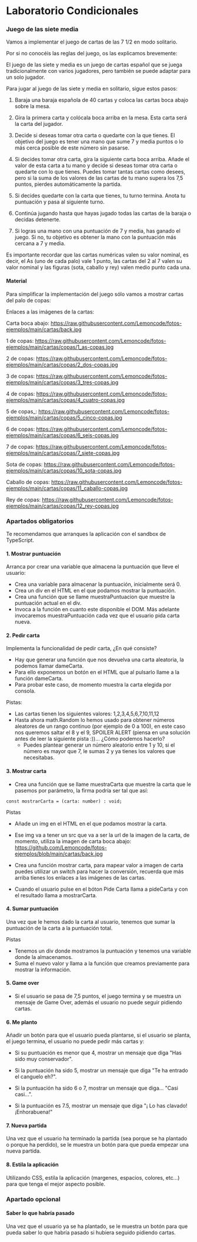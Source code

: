# Laboratorio Condicionales

### Juego de las siete media

Vamos a implementar el juego de cartas de las 7 1/2 en modo solitario.

Por si no conocéis las reglas del juego, os las explicamos brevemente:

El juego de las siete y media es un juego de cartas español que se juega tradicionalmente con varios jugadores, pero también se puede adaptar para un solo jugador.

Para jugar al juego de las siete y media en solitario, sigue estos pasos:

1. Baraja una baraja española de 40 cartas y coloca las cartas boca abajo sobre la mesa.

2. Gira la primera carta y colócala boca arriba en la mesa. Esta carta será la carta del jugador.

3. Decide si deseas tomar otra carta o quedarte con la que tienes. El objetivo del juego es tener una mano que sume 7 y media puntos o lo más cerca posible de este número sin pasarse.

4. Si decides tomar otra carta, gira la siguiente carta boca arriba. Añade el valor de esta carta a tu mano y decide si deseas tomar otra carta o quedarte con lo que tienes. Puedes tomar tantas cartas como desees, pero si la suma de los valores de las cartas de tu mano supera los 7,5 puntos, pierdes automáticamente la partida.

5. Si decides quedarte con la carta que tienes, tu turno termina. Anota tu puntuación y pasa al siguiente turno.

6. Continúa jugando hasta que hayas jugado todas las cartas de la baraja o decidas detenerte.

7. Si logras una mano con una puntuación de 7 y media, has ganado el juego. Si no, tu objetivo es obtener la mano con la puntuación más cercana a 7 y media.

Es importante recordar que las cartas numéricas valen su valor nominal, es decir, el As (uno de cada palo) vale 1 punto, las cartas del 2 al 7 valen su valor nominal y las figuras (sota, caballo y rey) valen medio punto cada una.

#### Material

Para simplificar la implementación del juego sólo vamos a mostrar cartas del palo de copas:

Enlaces a las imágenes de la cartas:

Carta boca abajo: https://raw.githubusercontent.com/Lemoncode/fotos-ejemplos/main/cartas/back.jpg

1 de copas: https://raw.githubusercontent.com/Lemoncode/fotos-ejemplos/main/cartas/copas/1_as-copas.jpg

2 de copas: https://raw.githubusercontent.com/Lemoncode/fotos-ejemplos/main/cartas/copas/2_dos-copas.jpg

3 de copas: https://raw.githubusercontent.com/Lemoncode/fotos-ejemplos/main/cartas/copas/3_tres-copas.jpg

4 de copas: https://raw.githubusercontent.com/Lemoncode/fotos-ejemplos/main/cartas/copas/4_cuatro-copas.jpg

5 de copas\_: https://raw.githubusercontent.com/Lemoncode/fotos-ejemplos/main/cartas/copas/5_cinco-copas.jpg

6 de copas: https://raw.githubusercontent.com/Lemoncode/fotos-ejemplos/main/cartas/copas/6_seis-copas.jpg

7 de copas: https://raw.githubusercontent.com/Lemoncode/fotos-ejemplos/main/cartas/copas/7_siete-copas.jpg

Sota de copas: https://raw.githubusercontent.com/Lemoncode/fotos-ejemplos/main/cartas/copas/10_sota-copas.jpg

Caballo de copas: https://raw.githubusercontent.com/Lemoncode/fotos-ejemplos/main/cartas/copas/11_caballo-copas.jpg

Rey de copas: https://raw.githubusercontent.com/Lemoncode/fotos-ejemplos/main/cartas/copas/12_rey-copas.jpg

### Apartados obligatorios

Te recomendamos que arranques la aplicación con el sandbox de TypeScript.

#### 1. Mostrar puntuación

Arranca por crear una variable que almacena la puntuación que lleve el usuario:

- Crea una variable para almacenar la puntuación, inicialmente será 0.
- Crea un div en el HTML en el que podamos mostrar la puntuación.
- Crea una función que se llame muestraPuntuacion que muestre la puntuación actual en el div.
- Invoca a la función en cuanto este disponible el DOM.
  Más adelante invocaremos muestraPuntuación cada vez que el usuario pida carta nueva.

#### 2. Pedir carta

Implementa la funcionalidad de pedir carta, ¿En qué consiste?

- Hay que generar una función que nos devuelva una carta aleatoria, la podemos llamar dameCarta.
- Para ello exponemos un botón en el HTML que al pulsarlo llame a la función dameCarta.
- Para probar este caso, de momento muestra la carta elegida por consola.

Pistas:

- Las cartas tienen los siguientes valores: 1,2,3,4,5,6,7,10,11,12
- Hasta ahora math.Random lo hemos usado para obtener números aleatores de un rango continuo (por ejemplo de 0 a 100), en este caso nos queremos saltar el 8 y el 9, SPOILER ALERT (piensa en una solución antes de leer la siguiente pista :))... ¿Cómo podemos hacerlo?
  - Puedes plantear generar un número aleatorio entre 1 y 10, si el número es mayor que 7, le sumas 2 y ya tienes los valores que necesitabas.

#### 3. Mostrar carta

- Crea una función que se llame muestraCarta que muestre la carta que le pasemos por parámetro, la firma podría ser tal que así:

```
const mostrarCarta = (carta: number) : void;
```

Pistas

- Añade un img en el HTML en el que podamos mostrar la carta.

- Ese img va a tener un src que va a ser la url de la imagen de la carta, de momento, utiliza la imagen de carta boca abajo: https://github.com/Lemoncode/fotos-ejemplos/blob/main/cartas/back.jpg

- Crea una función mostrar carta, para mapear valor a imagen de carta puedes utilizar un switch para hacer la conversión, recuerda que más arriba tienes los enlaces a las imágenes de las cartas.

- Cuando el usuario pulse en el bóton Pide Carta llama a pideCarta y con el resultado llama a mostrarCarta.

#### 4. Sumar puntuación

Una vez que le hemos dado la carta al usuario, tenemos que sumar la puntuación de la carta a la puntuación total.

Pistas

- Tenemos un div donde mostramos la puntuación y tenemos una variable donde la almacenamos.
- Suma el nuevo valor y llama a la función que creamos previamente para mostrar la información.

#### 5. Game over

- Si el usuario se pasa de 7,5 puntos, el juego termina y se muestra un mensaje de Game Over, además el usuario no puede seguir pidiendo cartas.

#### 6. Me planto

Añadir un botón para que el usuario pueda plantarse, si el usuario se planta, el juego termina, el usuario no puede pedir más cartas y:

- Si su puntuación es menor que 4, mostrar un mensaje que diga "Has sido muy conservador".

- Si la puntuación ha sido 5, mostrar un mensaje que diga "Te ha entrado el canguelo eh?".

- Si la puntuación ha sido 6 o 7, mostrar un mensaje que diga... "Casi casi...".

- Si la puntuación es 7.5, mostrar un mensaje que diga "¡ Lo has clavado! ¡Enhorabuena!"

#### 7. Nueva partida

Una vez que el usuario ha terminado la partida (sea porque se ha plantado o porque ha perdido), se le muestra un botón para que pueda empezar una nueva partida.

#### 8. Estila la aplicación

Utilizando CSS, estila la aplicación (margenes, espacios, colores, etc...) para que tenga el mejor aspecto posible.

### Apartado opcional

#### Saber lo que habría pasado

Una vez que el usuario ya se ha plantado, se le muestra un botón para que pueda saber lo que habría pasado si hubiera seguido pidiendo cartas.
